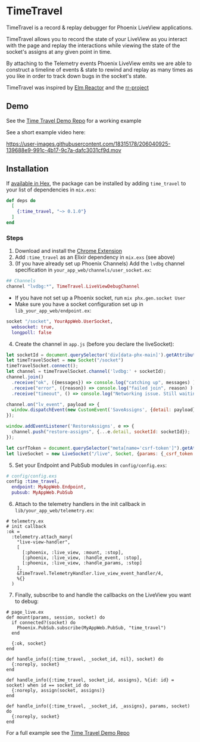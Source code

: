 # TimeTravel

TimeTravel is a record & replay debugger for Phoenix LiveView applications.

TimeTravel allows you to record the state of your LiveView as you interact with the page and replay the interactions while viewing the state of the socket's assigns at any given point in time.

By attaching to the Telemetry events Phoenix LiveView emits we are able to construct a timeline of events & state to rewind and replay as many times as you like in order to track down bugs in the socket's state.

TimeTravel was inspired by [Elm Reactor](https://elm-lang.org/news/time-travel-made-easy) and the [rr-project](https://rr-project.org/)

## Demo

See the [Time Travel Demo Repo](https://github.com/JohnnyCurran/TimeTravelDemo) for a working example

See a short example video here:

https://user-images.githubusercontent.com/18315178/206040925-139688e9-991c-4b17-9c7a-dafc3031cf9d.mov

## Installation

If [available in Hex](https://hex.pm/docs/publish), the package can be installed
by adding `time_travel` to your list of dependencies in `mix.exs`:

```elixir
def deps do
  [
    {:time_travel, "~> 0.1.0"}
  ]
end
```

### Steps
1. Download and install the [Chrome Extension](https://github.com/JohnnyCurran/LiveViewTimeTravelExtension)
2. Add `:time_travel` as an Elixir dependency in `mix.exs` (see above)
3. (If you have already set up Phoenix Channels) Add the `lvdbg` channel specification in `your_app_web/channels/user_socket.ex`:
```elixir
## Channels
channel "lvdbg:*", TimeTravel.LiveViewDebugChannel
```
  - If you have not set up a Phoenix socket, run `mix phx.gen.socket User`
  - Make sure you have a socket configuration set up in `lib_your_app_web/endpoint.ex`:
  ```elixir
  socket "/socket", YourAppWeb.UserSocket,
    websocket: true,
    longpoll: false
  ```
4. Create the channel in `app.js` (before you declare the liveSocket):
```js
let socketId = document.querySelector('div[data-phx-main]').getAttribute("id");
let timeTravelSocket = new Socket("/socket")
timeTravelSocket.connect();
let channel = timeTravelSocket.channel('lvdbg:' + socketId);
channel.join()
  .receive("ok", ({messages}) => console.log("catching up", messages) )
  .receive("error", ({reason}) => console.log("failed join", reason) )
  .receive("timeout", () => console.log("Networking issue. Still waiting..."))

channel.on("lv_event", payload => {
  window.dispatchEvent(new CustomEvent('SaveAssigns', {detail: payload}));
});

window.addEventListener('RestoreAssigns', e => {
  channel.push("restore-assigns", {...e.detail, socketId: socketId});
});

let csrfToken = document.querySelector("meta[name='csrf-token']").getAttribute("content")
let liveSocket = new LiveSocket("/live", Socket, {params: {_csrf_token: csrfToken}})
```
5. Set your Endpoint and PubSub modules in `config/config.exs`:
```elixir
# config/config.exs
config :time_travel,
  endpoint: MyAppWeb.Endpoint,
  pubsub: MyAppWeb.PubSub
```

6. Attach to the telemetry handlers in the init callback in `lib/your_app_web/telemetry.ex`:
```
# telemetry.ex
# init callback
:ok =
  :telemetry.attach_many(
    "live-view-handler",
    [
      [:phoenix, :live_view, :mount, :stop],
      [:phoenix, :live_view, :handle_event, :stop],
      [:phoenix, :live_view, :handle_params, :stop]
    ],
    &TimeTravel.TelemetryHandler.live_view_event_handler/4,
    %{}
  )
```


7. Finally, subscribe to and handle the callbacks on the LiveView you want to debug:
```
# page_live.ex
def mount(params, session, socket) do
  if connected?(socket) do
    Phoenix.PubSub.subscribe(MyAppWeb.PubSub, "time_travel")
  end

  {:ok, socket}
end

def handle_info({:time_travel, _socket_id, nil}, socket) do
  {:noreply, socket}
end

def handle_info({:time_travel, socket_id, assigns}, %{id: id} = socket) when id == socket_id do
  {:noreply, assign(socket, assigns)}
end

def handle_info({:time_travel, _socket_id, _assigns}, params, socket) do
  {:noreply, socket}
end
```

For a full example see the [Time Travel Demo Repo](https://github.com/JohnnyCurran/TimeTravelDemo)
